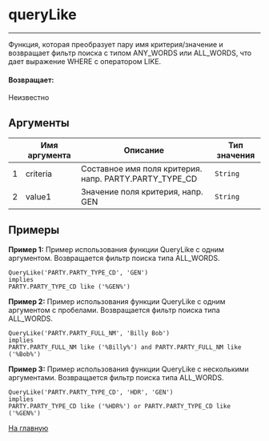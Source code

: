 # queryLike

---

Функция, которая преобразует пару имя критерия/значение и возвращает фильтр поиска с типом ANY_WORDS или ALL_WORDS, что дает выражение WHERE с оператором LIKE.

#### Возвращает:

Неизвестно

## Аргументы

|  | Имя аргумента | Описание | Тип значения |
| --- | --- | --- | --- |
| 1 | criteria | Составное имя поля критерия. напр. PARTY.PARTY\_TYPE\_CD | `String` |
| 2 | value1 | Значение поля критерия, напр. GEN | `String` |

## Примеры

**Пример 1:** Пример использования функции QueryLike с одним аргументом. Возвращается фильтр поиска типа ALL_WORDS.
```
QueryLike('PARTY.PARTY_TYPE_CD', 'GEN')
implies
PARTY.PARTY_TYPE_CD like ('%GEN%')
```

**Пример 2:** Пример использования функции QueryLike с одним аргументом с пробелами. Возвращается фильтр поиска типа ALL_WORDS.
```
QueryLike('PARTY.PARTY_FULL_NM', 'Billy Bob')
implies
PARTY.PARTY_FULL_NM like ('%Billy%') and PARTY.PARTY_FULL_NM like ('%Bob%')
```

**Пример 3:** Пример использования функции QueryLike с несколькими аргументами. Возвращается фильтр поиска типа ALL_WORDS.
```
QueryLike('PARTY.PARTY_TYPE_CD', 'HDR', 'GEN')
implies
PARTY.PARTY_TYPE_CD like ('%HDR%') or PARTY.PARTY_TYPE_CD like ('%GEN%')
```



[На главную](./ecmfunctions/)
